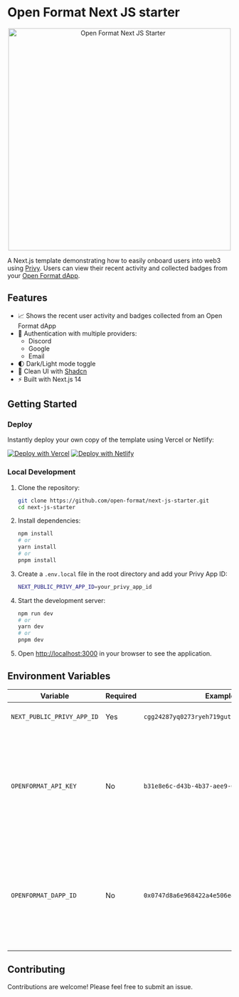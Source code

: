 # Open Format Next JS starter

<div align="center">
  <img src="./public/images/preview.png" alt="Open Format Next JS Starter" width="500" />
</div>

A Next.js template demonstrating how to easily onboard users into web3 using [Privy](https://privy.io). Users can view their recent activity and collected badges from your [Open Format dApp](https://app.openformat.tech).

## Features

- 📈 Shows the recent user activity and badges collected from an Open Format dApp
- 🔐 Authentication with multiple providers:
  - Discord
  - Google
  - Email
- 🌓 Dark/Light mode toggle
- 🎨 Clean UI with [Shadcn](https://ui.shadcn.com)
- ⚡️ Built with Next.js 14

## Getting Started

### Deploy

Instantly deploy your own copy of the template using Vercel or Netlify:

[![Deploy with Vercel](https://vercel.com/button)](https://vercel.com/new/clone?repository-url=https%3A%2F%2Fgithub.com%2Fopen-format%2Fnext-js-starter&env=NEXT_PUBLIC_PRIVY_APP_ID,OPENFORMAT_API_KEY,OPENFORMAT_DAPP_ID) [![Deploy with Netlify](https://www.netlify.com/img/deploy/button.svg)](https://app.netlify.com/start/deploy?repository=https://github.com/openformat/next-js-starter)

### Local Development

1. Clone the repository:

   ```bash
   git clone https://github.com/open-format/next-js-starter.git
   cd next-js-starter
   ```

2. Install dependencies:

   ```bash
   npm install
   # or
   yarn install
   # or
   pnpm install
   ```

3. Create a `.env.local` file in the root directory and add your Privy App ID:

   ```bash
   NEXT_PUBLIC_PRIVY_APP_ID=your_privy_app_id
   ```

4. Start the development server:

   ```bash
   npm run dev
   # or
   yarn dev
   # or
   pnpm dev
   ```

5. Open [http://localhost:3000](http://localhost:3000) in your browser to see the application.

## Environment Variables

| Variable                   | Required | Example                                      | Description                                                                                                                                          |
| -------------------------- | -------- | -------------------------------------------- | ---------------------------------------------------------------------------------------------------------------------------------------------------- |
| `NEXT_PUBLIC_PRIVY_APP_ID` | Yes      | `cgg24287yq0273ryeh719gutpc`                 | Your [Privy](https://privy.io) application ID                                                                                                        |
| `OPENFORMAT_API_KEY`       | No       | `b31e8e6c-d43b-4b37-aee9-621egg415b8e`       | Required to display Recent Activity and Collected Badges in your dApp. Generate API Key in the Open Format [Dashboard](https://app.openformat.tech). |
| `OPENFORMAT_DAPP_ID`       | No       | `0x0747d8a6e968422a4e506e820f51efaef757956c` | Required to display Recent Activity and Collected Badges in your dApp. Create dApp in the Open Format [Dashboard](https://app.openformat.tech).      |

## Contributing

Contributions are welcome! Please feel free to submit an issue.
